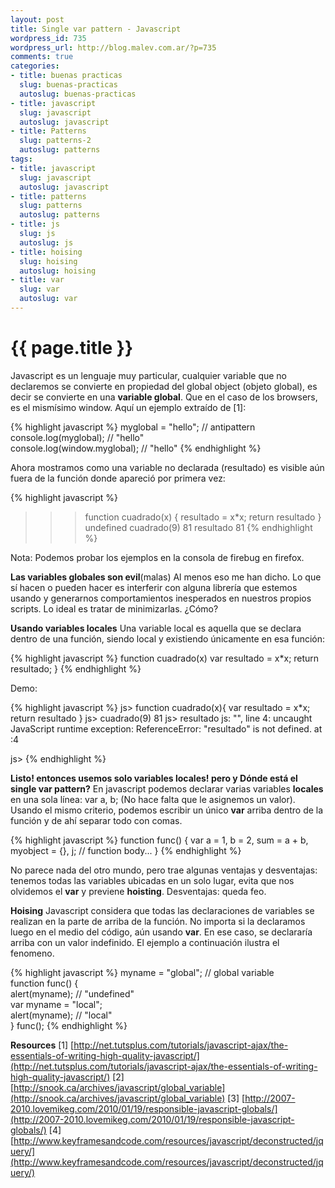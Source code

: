 ```yaml
--- 
layout: post
title: Single var pattern - Javascript
wordpress_id: 735
wordpress_url: http://blog.malev.com.ar/?p=735
comments: true
categories: 
- title: buenas practicas
  slug: buenas-practicas
  autoslug: buenas-practicas
- title: javascript
  slug: javascript
  autoslug: javascript
- title: Patterns
  slug: patterns-2
  autoslug: patterns
tags: 
- title: javascript
  slug: javascript
  autoslug: javascript
- title: patterns
  slug: patterns
  autoslug: patterns
- title: js
  slug: js
  autoslug: js
- title: hoising
  slug: hoising
  autoslug: hoising
- title: var
  slug: var
  autoslug: var
---
```

{{ page.title }}
================
Javascript es un lenguaje muy particular, cualquier variable que no declaremos se convierte en propiedad del global object (objeto global), es decir se convierte en una **variable global**. Que en el caso de los browsers, es el mismísimo window. Aquí un ejemplo extraído de [1]:

{% highlight javascript %}
myglobal = "hello";  // antipattern  
   console.log(myglobal);    // "hello"  
   console.log(window.myglobal); // "hello"
{% endhighlight %}

Ahora mostramos como una variable no declarada (resultado) es visible aún fuera de la función donde apareció por primera vez:

{% highlight javascript %}
>>> function cuadrado(x) { resultado = x*x; return resultado }
undefined
>>> cuadrado(9)
81
>>> resultado
81
{% endhighlight %}

Nota: Podemos probar los ejemplos en la consola de firebug en firefox.

**Las variables globales son evil**(malas)
Al menos eso me han dicho. Lo que sí hacen o pueden hacer es interferir con alguna librería que estemos usando y generarnos comportamientos inesperados en nuestros propios scripts. Lo ideal es tratar de minimizarlas. ¿Cómo?

**Usando variables locales**
Una variable local es aquella que se declara dentro de una función, siendo local y existiendo únicamente en esa función:

{% highlight javascript %}
function cuadrado(x)
  var resultado = x*x;
  return resultado;
}
{% endhighlight %}

Demo:

{% highlight javascript %}
js> function cuadrado(x){ var resultado = x*x; return resultado }
js> cuadrado(9)
81
js> resultado
js: "", line 4: uncaught JavaScript runtime exception: ReferenceError: "resultado" is not defined.
at :4

js>
{% endhighlight %}


**Listo! entonces usemos solo variables locales! pero y Dónde está el single var pattern?**
En javascript podemos declarar varias variables **locales** en una sola línea: var a, b; (No hace falta que le asignemos un valor). Usando el mismo criterio, podemos escribir un único **var** arriba dentro de la función y de ahí separar todo con comas.

{% highlight javascript %}
function func() {
  var a = 1,
    b = 2,
    sum = a + b,
    myobject = {},
    j;
// function body...
}
{% endhighlight %}

No parece nada del otro mundo, pero trae algunas ventajas y desventajas: tenemos todas las variables ubicadas en un solo lugar, evita que nos olvidemos el **var** y previene **hoisting**. Desventajas: queda feo.

**Hoising**
Javascript considera que todas las declaraciones de variables se realizan en la parte de arriba de la función. No importa si la declaramos luego en el medio del código, aún usando **var**. En ese caso, se declararía arriba con un valor indefinido. El ejemplo a continuación ilustra el fenomeno.

{% highlight javascript %}
myname = "global"; // global variable  
function func() {  
  alert(myname); // "undefined"  
  var myname = "local";  
  alert(myname); // "local"  
  }
func();
{% endhighlight %}

**Resources**
[1] [http://net.tutsplus.com/tutorials/javascript-ajax/the-essentials-of-writing-high-quality-javascript/](http://net.tutsplus.com/tutorials/javascript-ajax/the-essentials-of-writing-high-quality-javascript/)
[2] [http://snook.ca/archives/javascript/global_variable](http://snook.ca/archives/javascript/global_variable)
[3] [http://2007-2010.lovemikeg.com/2010/01/19/responsible-javascript-globals/](http://2007-2010.lovemikeg.com/2010/01/19/responsible-javascript-globals/)
[4] [http://www.keyframesandcode.com/resources/javascript/deconstructed/jquery/](http://www.keyframesandcode.com/resources/javascript/deconstructed/jquery/)
